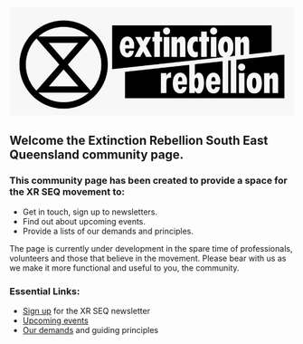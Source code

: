 ![Image](images/xrlogo.png)

## Welcome the Extinction Rebellion South East Queensland community page.
### This community page has been created to provide a space for the XR SEQ movement to:

- Get in touch, sign up to newsletters.
- Find out about upcoming events.
- Provide a lists of our demands and principles.

The page is currently under development in the spare time of professionals, volunteers and those that believe in the movement. Please bear with us as we make it more functional and useful to you, the community.

### Essential Links:

* [Sign up](signup) for the XR SEQ newsletter
* [Upcoming events](events)
* [Our demands](ourdemands) and guiding principles
